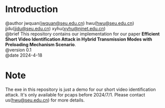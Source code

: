 # Introduction
@author jwquan(jwquan@seu.edu.cn) hwu(hwu@seu.edu.cn) jjdu(jjdu@seu.edu.cn) xyhu(xyhu@njnet.edu.cn)  
@brief This repository contains our implementation for our paper **Efficient Short Video Identification Attack in Hybrid Transmission Modes with Preloading Mechanism Scenario**.  
@version 0.1  
@date 2024-4-18  
#  Note
The exe in this repository is just a demo for our short video identification attack. It's only available for pcaps before 2024/7/1. Please contact us(hwu@seu.edu.cn) for more details.
